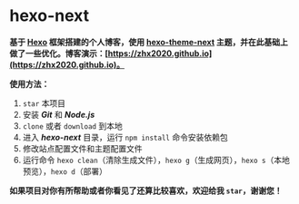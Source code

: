 # hexo-next

**基于 [Hexo](https://hexo.io/zh-cn/) 框架搭建的个人博客，使用 [hexo-theme-next](https://github.com/theme-next/hexo-theme-next) 主题，并在此基础上做了一些优化。博客演示：[https://zhx2020.github.io](https://zhx2020.github.io)。**

**使用方法：**
1. `star` 本项目
2. 安装 ***Git*** 和 ***Node.js***
3. `clone` 或者 `download` 到本地
4. 进入 ***hexo-next*** 目录，运行 `npm install` 命令安装依赖包
5. 修改站点配置文件和主题配置文件
6. 运行命令 `hexo clean`（清除生成文件），`hexo g`（生成网页），`hexo s`（本地预览），`hexo d`（部署）
        
**如果项目对你有所帮助或者你看见了还算比较喜欢，欢迎给我 `star`，谢谢您！**
      